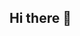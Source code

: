 ## Hi there 👋

<!--
**shravya-nallamilli/shravya-nallamilli** is a ✨ _special_ ✨ repository because its `README.md` (this file) appears on your GitHub profile.


- Graduated in Data Analytics, a 12- week Bootcamp by The Skills Network.
- 💞️ Completed a Python and Apps Course by Code First Girls.
- 👀 Aspiring to work in the Marketing and Tech industry.
- 🌱 Always working on projects to build my portfolio.
- 💞️ I’m open to work in entry level and junior level jobs!
- 📫 You can reach me through Linkedin- attached to my profile.
- 😄 Pronouns: She/her.
